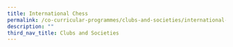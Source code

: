 ```yaml
---
title: International Chess
permalink: /co-curricular-programmes/clubs-and-societies/international-chess/
description: ""
third_nav_title: Clubs and Societies
---
```

